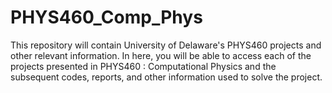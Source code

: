 # PHYS460_Comp_Phys
This repository will contain University of Delaware's PHYS460 projects and other relevant information. In here, you will be
able to access each of the projects presented in PHYS460 : Computational Physics and the subsequent codes, reports, and other
information used to solve the project.
